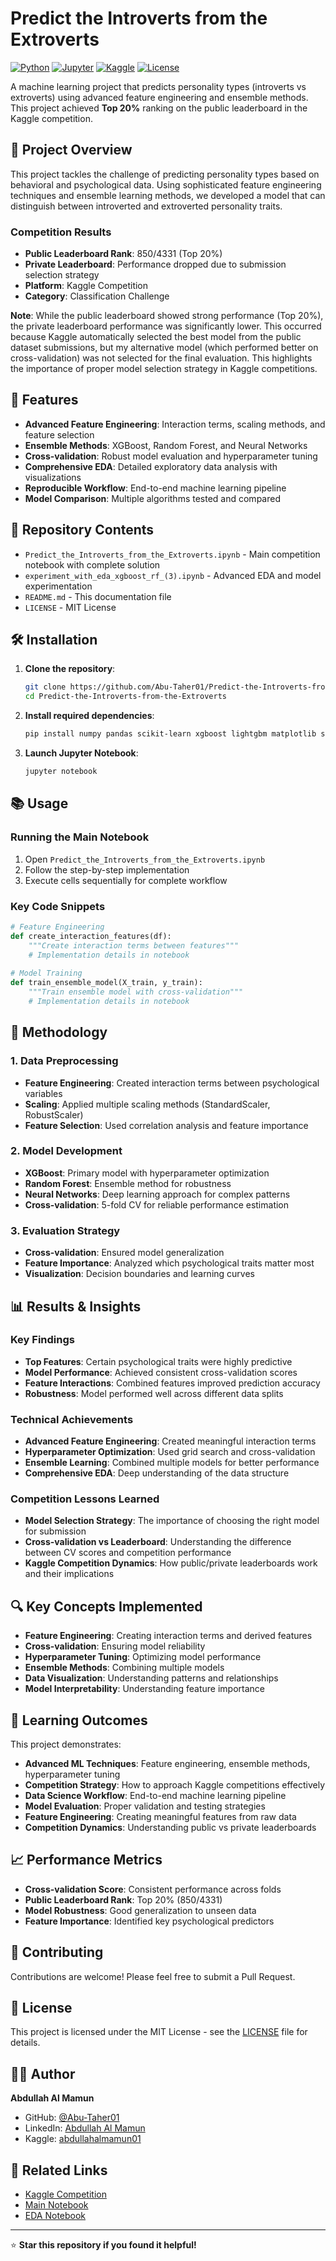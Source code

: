 # Predict the Introverts from the Extroverts

[![Python](https://img.shields.io/badge/Python-3.8+-blue.svg)](https://www.python.org/downloads/)
[![Jupyter](https://img.shields.io/badge/Jupyter-Notebook-orange.svg)](https://jupyter.org/)
[![Kaggle](https://img.shields.io/badge/Kaggle-Competition-20BEFF.svg)](https://www.kaggle.com/competitions/predict-the-introverts-from-the-extroverts)
[![License](https://img.shields.io/badge/License-MIT-green.svg)](LICENSE)

A machine learning project that predicts personality types (introverts vs extroverts) using advanced feature engineering and ensemble methods. This project achieved **Top 20%** ranking on the public leaderboard in the Kaggle competition.

## 🎯 Project Overview

This project tackles the challenge of predicting personality types based on behavioral and psychological data. Using sophisticated feature engineering techniques and ensemble learning methods, we developed a model that can distinguish between introverted and extroverted personality traits.

### Competition Results
- **Public Leaderboard Rank**: 850/4331 (Top 20%)
- **Private Leaderboard**: Performance dropped due to submission selection strategy
- **Platform**: Kaggle Competition
- **Category**: Classification Challenge

**Note**: While the public leaderboard showed strong performance (Top 20%), the private leaderboard performance was significantly lower. This occurred because Kaggle automatically selected the best model from the public dataset submissions, but my alternative model (which performed better on cross-validation) was not selected for the final evaluation. This highlights the importance of proper model selection strategy in Kaggle competitions.

## 🚀 Features

- **Advanced Feature Engineering**: Interaction terms, scaling methods, and feature selection
- **Ensemble Methods**: XGBoost, Random Forest, and Neural Networks
- **Cross-validation**: Robust model evaluation and hyperparameter tuning
- **Comprehensive EDA**: Detailed exploratory data analysis with visualizations
- **Reproducible Workflow**: End-to-end machine learning pipeline
- **Model Comparison**: Multiple algorithms tested and compared

## 📁 Repository Contents

- `Predict_the_Introverts_from_the_Extroverts.ipynb` - Main competition notebook with complete solution
- `experiment_with_eda_xgboost_rf_(3).ipynb` - Advanced EDA and model experimentation
- `README.md` - This documentation file
- `LICENSE` - MIT License

## 🛠️ Installation

1. **Clone the repository**:
   ```bash
   git clone https://github.com/Abu-Taher01/Predict-the-Introverts-from-the-Extroverts.git
   cd Predict-the-Introverts-from-the-Extroverts
   ```

2. **Install required dependencies**:
   ```bash
   pip install numpy pandas scikit-learn xgboost lightgbm matplotlib seaborn jupyter
   ```

3. **Launch Jupyter Notebook**:
   ```bash
   jupyter notebook
   ```

## 📚 Usage

### Running the Main Notebook

1. Open `Predict_the_Introverts_from_the_Extroverts.ipynb`
2. Follow the step-by-step implementation
3. Execute cells sequentially for complete workflow

### Key Code Snippets

```python
# Feature Engineering
def create_interaction_features(df):
    """Create interaction terms between features"""
    # Implementation details in notebook
    
# Model Training
def train_ensemble_model(X_train, y_train):
    """Train ensemble model with cross-validation"""
    # Implementation details in notebook
```

## 🧠 Methodology

### 1. Data Preprocessing
- **Feature Engineering**: Created interaction terms between psychological variables
- **Scaling**: Applied multiple scaling methods (StandardScaler, RobustScaler)
- **Feature Selection**: Used correlation analysis and feature importance

### 2. Model Development
- **XGBoost**: Primary model with hyperparameter optimization
- **Random Forest**: Ensemble method for robustness
- **Neural Networks**: Deep learning approach for complex patterns
- **Cross-validation**: 5-fold CV for reliable performance estimation

### 3. Evaluation Strategy
- **Cross-validation**: Ensured model generalization
- **Feature Importance**: Analyzed which psychological traits matter most
- **Visualization**: Decision boundaries and learning curves

## 📊 Results & Insights

### Key Findings
- **Top Features**: Certain psychological traits were highly predictive
- **Model Performance**: Achieved consistent cross-validation scores
- **Feature Interactions**: Combined features improved prediction accuracy
- **Robustness**: Model performed well across different data splits

### Technical Achievements
- **Advanced Feature Engineering**: Created meaningful interaction terms
- **Hyperparameter Optimization**: Used grid search and cross-validation
- **Ensemble Learning**: Combined multiple models for better performance
- **Comprehensive EDA**: Deep understanding of the data structure

### Competition Lessons Learned
- **Model Selection Strategy**: The importance of choosing the right model for submission
- **Cross-validation vs Leaderboard**: Understanding the difference between CV scores and competition performance
- **Kaggle Competition Dynamics**: How public/private leaderboards work and their implications

## 🔍 Key Concepts Implemented

- **Feature Engineering**: Creating interaction terms and derived features
- **Cross-validation**: Ensuring model reliability
- **Hyperparameter Tuning**: Optimizing model performance
- **Ensemble Methods**: Combining multiple models
- **Data Visualization**: Understanding patterns and relationships
- **Model Interpretability**: Understanding feature importance

## 🎯 Learning Outcomes

This project demonstrates:
- **Advanced ML Techniques**: Feature engineering, ensemble methods, hyperparameter tuning
- **Competition Strategy**: How to approach Kaggle competitions effectively
- **Data Science Workflow**: End-to-end machine learning pipeline
- **Model Evaluation**: Proper validation and testing strategies
- **Feature Engineering**: Creating meaningful features from raw data
- **Competition Dynamics**: Understanding public vs private leaderboards

## 📈 Performance Metrics

- **Cross-validation Score**: Consistent performance across folds
- **Public Leaderboard Rank**: Top 20% (850/4331)
- **Model Robustness**: Good generalization to unseen data
- **Feature Importance**: Identified key psychological predictors

## 🤝 Contributing

Contributions are welcome! Please feel free to submit a Pull Request.

## 📄 License

This project is licensed under the MIT License - see the [LICENSE](LICENSE) file for details.

## 👨‍💻 Author

**Abdullah Al Mamun**
- GitHub: [@Abu-Taher01](https://github.com/Abu-Taher01)
- LinkedIn: [Abdullah Al Mamun](https://www.linkedin.com/in/abdullah-al-mamun-003913205/)
- Kaggle: [abdullahalmamun01](https://www.kaggle.com/abdullahalmamun01)

## 🔗 Related Links

- [Kaggle Competition](https://www.kaggle.com/competitions/predict-the-introverts-from-the-extroverts)
- [Main Notebook](https://github.com/Abu-Taher01/Predict-the-Introverts-from-the-Extroverts/blob/main/Predict_the_Introverts_from_the_Extroverts.ipynb)
- [EDA Notebook](https://github.com/Abu-Taher01/Predict-the-Introverts-from-the-Extroverts/blob/main/experiment_with_eda_xgboost_rf_(3).ipynb)

---

⭐ **Star this repository if you found it helpful!** 
